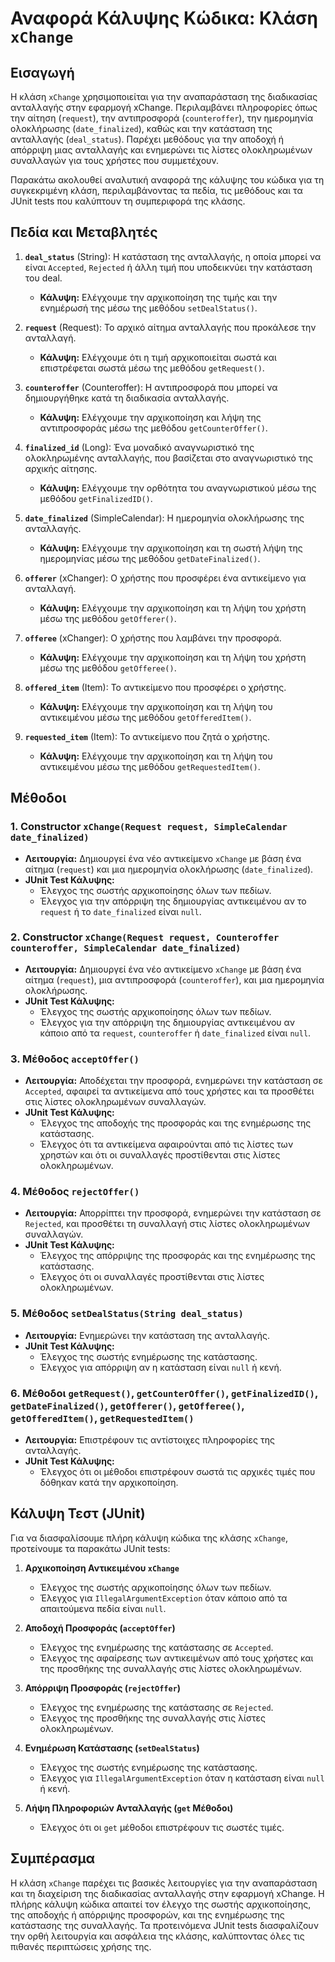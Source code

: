 # Αναφορά Κάλυψης Κώδικα: Κλάση `xChange`

## Εισαγωγή
Η κλάση `xChange` χρησιμοποιείται για την αναπαράσταση της διαδικασίας ανταλλαγής στην εφαρμογή xChange. Περιλαμβάνει πληροφορίες όπως την αίτηση (`request`), την αντιπροσφορά (`counteroffer`), την ημερομηνία ολοκλήρωσης (`date_finalized`), καθώς και την κατάσταση της ανταλλαγής (`deal_status`). Παρέχει μεθόδους για την αποδοχή ή απόρριψη μιας ανταλλαγής και ενημερώνει τις λίστες ολοκληρωμένων συναλλαγών για τους χρήστες που συμμετέχουν.

Παρακάτω ακολουθεί αναλυτική αναφορά της κάλυψης του κώδικα για τη συγκεκριμένη κλάση, περιλαμβάνοντας τα πεδία, τις μεθόδους και τα JUnit tests που καλύπτουν τη συμπεριφορά της κλάσης.

## Πεδία και Μεταβλητές
1. **`deal_status`** (String): Η κατάσταση της ανταλλαγής, η οποία μπορεί να είναι `Accepted`, `Rejected` ή άλλη τιμή που υποδεικνύει την κατάσταση του deal.
    - **Κάλυψη:** Ελέγχουμε την αρχικοποίηση της τιμής και την ενημέρωσή της μέσω της μεθόδου `setDealStatus()`.

2. **`request`** (Request): Το αρχικό αίτημα ανταλλαγής που προκάλεσε την ανταλλαγή.
    - **Κάλυψη:** Ελέγχουμε ότι η τιμή αρχικοποιείται σωστά και επιστρέφεται σωστά μέσω της μεθόδου `getRequest()`.

3. **`counteroffer`** (Counteroffer): Η αντιπροσφορά που μπορεί να δημιουργήθηκε κατά τη διαδικασία ανταλλαγής.
    - **Κάλυψη:** Ελέγχουμε την αρχικοποίηση και λήψη της αντιπροσφοράς μέσω της μεθόδου `getCounterOffer()`.

4. **`finalized_id`** (Long): Ένα μοναδικό αναγνωριστικό της ολοκληρωμένης ανταλλαγής, που βασίζεται στο αναγνωριστικό της αρχικής αίτησης.
    - **Κάλυψη:** Ελέγχουμε την ορθότητα του αναγνωριστικού μέσω της μεθόδου `getFinalizedID()`.

5. **`date_finalized`** (SimpleCalendar): Η ημερομηνία ολοκλήρωσης της ανταλλαγής.
    - **Κάλυψη:** Ελέγχουμε την αρχικοποίηση και τη σωστή λήψη της ημερομηνίας μέσω της μεθόδου `getDateFinalized()`.

6. **`offerer`** (xChanger): Ο χρήστης που προσφέρει ένα αντικείμενο για ανταλλαγή.
    - **Κάλυψη:** Ελέγχουμε την αρχικοποίηση και τη λήψη του χρήστη μέσω της μεθόδου `getOfferer()`.

7. **`offeree`** (xChanger): Ο χρήστης που λαμβάνει την προσφορά.
    - **Κάλυψη:** Ελέγχουμε την αρχικοποίηση και τη λήψη του χρήστη μέσω της μεθόδου `getOfferee()`.

8. **`offered_item`** (Item): Το αντικείμενο που προσφέρει ο χρήστης.
    - **Κάλυψη:** Ελέγχουμε την αρχικοποίηση και τη λήψη του αντικειμένου μέσω της μεθόδου `getOfferedItem()`.

9. **`requested_item`** (Item): Το αντικείμενο που ζητά ο χρήστης.
    - **Κάλυψη:** Ελέγχουμε την αρχικοποίηση και τη λήψη του αντικειμένου μέσω της μεθόδου `getRequestedItem()`.

## Μέθοδοι
### 1. Constructor `xChange(Request request, SimpleCalendar date_finalized)`
- **Λειτουργία:** Δημιουργεί ένα νέο αντικείμενο `xChange` με βάση ένα αίτημα (`request`) και μια ημερομηνία ολοκλήρωσης (`date_finalized`).
- **JUnit Test Κάλυψης:**
    - Έλεγχος της σωστής αρχικοποίησης όλων των πεδίων.
    - Έλεγχος για την απόρριψη της δημιουργίας αντικειμένου αν το `request` ή το `date_finalized` είναι `null`.

### 2. Constructor `xChange(Request request, Counteroffer counteroffer, SimpleCalendar date_finalized)`
- **Λειτουργία:** Δημιουργεί ένα νέο αντικείμενο `xChange` με βάση ένα αίτημα (`request`), μια αντιπροσφορά (`counteroffer`), και μια ημερομηνία ολοκλήρωσης.
- **JUnit Test Κάλυψης:**
    - Έλεγχος της σωστής αρχικοποίησης όλων των πεδίων.
    - Έλεγχος για την απόρριψη της δημιουργίας αντικειμένου αν κάποιο από τα `request`, `counteroffer` ή `date_finalized` είναι `null`.

### 3. Μέθοδος `acceptOffer()`
- **Λειτουργία:** Αποδέχεται την προσφορά, ενημερώνει την κατάσταση σε `Accepted`, αφαιρεί τα αντικείμενα από τους χρήστες και τα προσθέτει στις λίστες ολοκληρωμένων συναλλαγών.
- **JUnit Test Κάλυψης:**
    - Έλεγχος της αποδοχής της προσφοράς και της ενημέρωσης της κατάστασης.
    - Έλεγχος ότι τα αντικείμενα αφαιρούνται από τις λίστες των χρηστών και ότι οι συναλλαγές προστίθενται στις λίστες ολοκληρωμένων.

### 4. Μέθοδος `rejectOffer()`
- **Λειτουργία:** Απορρίπτει την προσφορά, ενημερώνει την κατάσταση σε `Rejected`, και προσθέτει τη συναλλαγή στις λίστες ολοκληρωμένων συναλλαγών.
- **JUnit Test Κάλυψης:**
    - Έλεγχος της απόρριψης της προσφοράς και της ενημέρωσης της κατάστασης.
    - Έλεγχος ότι οι συναλλαγές προστίθενται στις λίστες ολοκληρωμένων.

### 5. Μέθοδος `setDealStatus(String deal_status)`
- **Λειτουργία:** Ενημερώνει την κατάσταση της ανταλλαγής.
- **JUnit Test Κάλυψης:**
    - Έλεγχος της σωστής ενημέρωσης της κατάστασης.
    - Έλεγχος για απόρριψη αν η κατάσταση είναι `null` ή κενή.

### 6. Μέθοδοι `getRequest()`, `getCounterOffer()`, `getFinalizedID()`, `getDateFinalized()`, `getOfferer()`, `getOfferee()`, `getOfferedItem()`, `getRequestedItem()`
- **Λειτουργία:** Επιστρέφουν τις αντίστοιχες πληροφορίες της ανταλλαγής.
- **JUnit Test Κάλυψης:**
    - Έλεγχος ότι οι μέθοδοι επιστρέφουν σωστά τις αρχικές τιμές που δόθηκαν κατά την αρχικοποίηση.

## Κάλυψη Τεστ (JUnit)
Για να διασφαλίσουμε πλήρη κάλυψη κώδικα της κλάσης `xChange`, προτείνουμε τα παρακάτω JUnit tests:

1. **Αρχικοποίηση Αντικειμένου `xChange`**
    - Έλεγχος της σωστής αρχικοποίησης όλων των πεδίων.
    - Έλεγχος για `IllegalArgumentException` όταν κάποιο από τα απαιτούμενα πεδία είναι `null`.

2. **Αποδοχή Προσφοράς (`acceptOffer`)**
    - Έλεγχος της ενημέρωσης της κατάστασης σε `Accepted`.
    - Έλεγχος της αφαίρεσης των αντικειμένων από τους χρήστες και της προσθήκης της συναλλαγής στις λίστες ολοκληρωμένων.

3. **Απόρριψη Προσφοράς (`rejectOffer`)**
    - Έλεγχος της ενημέρωσης της κατάστασης σε `Rejected`.
    - Έλεγχος της προσθήκης της συναλλαγής στις λίστες ολοκληρωμένων.

4. **Ενημέρωση Κατάστασης (`setDealStatus`)**
    - Έλεγχος της σωστής ενημέρωσης της κατάστασης.
    - Έλεγχος για `IllegalArgumentException` όταν η κατάσταση είναι `null` ή κενή.

5. **Λήψη Πληροφοριών Ανταλλαγής (`get` Μέθοδοι)**
    - Έλεγχος ότι οι `get` μέθοδοι επιστρέφουν τις σωστές τιμές.

## Συμπέρασμα
Η κλάση `xChange` παρέχει τις βασικές λειτουργίες για την αναπαράσταση και τη διαχείριση της διαδικασίας ανταλλαγής στην εφαρμογή xChange. Η πλήρης κάλυψη κώδικα απαιτεί τον έλεγχο της σωστής αρχικοποίησης, της αποδοχής ή απόρριψης προσφορών, και της ενημέρωσης της κατάστασης της συναλλαγής. Τα προτεινόμενα JUnit tests διασφαλίζουν την ορθή λειτουργία και ασφάλεια της κλάσης, καλύπτοντας όλες τις πιθανές περιπτώσεις χρήσης της.

